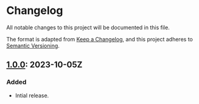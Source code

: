 # Changelog

All notable changes to this project will be documented in this file.

The format is adapted from [Keep a Changelog](https://keepachangelog.com/en/1.1.0/),
and this project adheres to [Semantic Versioning](https://semver.org/spec/v2.0.0.html).

## [1.0.0]: 2023-10-05Z

### Added

- Intial release.

[unreleased]: https://github.com/bible-api-io/bible-api-version-pce/compare/latest...HEAD
[1.0.0]: https://github.com/bible-api-io/bible-api-version-pce/compare/v0.0.0...v1.0.0
